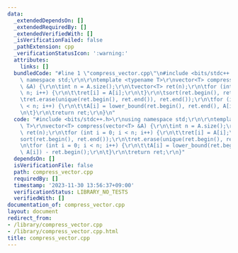```yaml
---
data:
  _extendedDependsOn: []
  _extendedRequiredBy: []
  _extendedVerifiedWith: []
  _isVerificationFailed: false
  _pathExtension: cpp
  _verificationStatusIcon: ':warning:'
  attributes:
    links: []
  bundledCode: "#line 1 \"compress_vector.cpp\"\n#include <bits/stdc++.h>\r\nusing\
    \ namespace std;\r\n\r\ntemplate <typename T>\r\nvector<T> compress(vector<T>\
    \ &A) {\r\n\tint n = A.size();\r\n\tvector<T> ret(n);\r\n\tfor (int i = 0; i <\
    \ n; i++) {\r\n\t\tret[i] = A[i];\r\n\t}\r\n\tsort(ret.begin(), ret.end());\r\n\
    \tret.erase(unique(ret.begin(), ret.end()), ret.end());\r\n\tfor (int i = 0; i\
    \ < n; i++) {\r\n\t\tA[i] = lower_bound(ret.begin(), ret.end(), A[i]) - ret.begin();\r\
    \n\t}\r\n\treturn ret;\r\n}\n"
  code: "#include <bits/stdc++.h>\r\nusing namespace std;\r\n\r\ntemplate <typename\
    \ T>\r\nvector<T> compress(vector<T> &A) {\r\n\tint n = A.size();\r\n\tvector<T>\
    \ ret(n);\r\n\tfor (int i = 0; i < n; i++) {\r\n\t\tret[i] = A[i];\r\n\t}\r\n\t\
    sort(ret.begin(), ret.end());\r\n\tret.erase(unique(ret.begin(), ret.end()), ret.end());\r\
    \n\tfor (int i = 0; i < n; i++) {\r\n\t\tA[i] = lower_bound(ret.begin(), ret.end(),\
    \ A[i]) - ret.begin();\r\n\t}\r\n\treturn ret;\r\n}"
  dependsOn: []
  isVerificationFile: false
  path: compress_vector.cpp
  requiredBy: []
  timestamp: '2023-11-30 13:56:37+09:00'
  verificationStatus: LIBRARY_NO_TESTS
  verifiedWith: []
documentation_of: compress_vector.cpp
layout: document
redirect_from:
- /library/compress_vector.cpp
- /library/compress_vector.cpp.html
title: compress_vector.cpp
---
```

